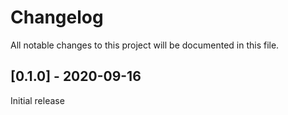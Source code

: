 # Changelog
All notable changes to this project will be documented in this file.

## [0.1.0] - 2020-09-16
Initial release